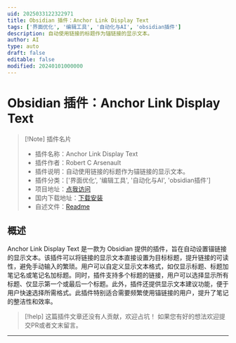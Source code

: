 ```yaml
---
uid: 2025033122322971
title: Obsidian 插件：Anchor Link Display Text
tags: ['界面优化', '编辑工具', '自动化与AI', 'obsidian插件']
description: 自动使用链接的标题作为锚链接的显示文本。
author: AI
type: auto
draft: false
editable: false
modified: 20240101000000
---
```


# Obsidian 插件：Anchor Link Display Text

> [!Note] 插件名片
> - 插件名称：Anchor Link Display Text
> - 插件作者：Robert C Arsenault
> - 插件说明：自动使用链接的标题作为锚链接的显示文本。
> - 插件分类：['界面优化', '编辑工具', '自动化与AI', 'obsidian插件']
> - 项目地址：[点我访问](https://github.com/rca-umb/anchor-link-display-text)
> - 国内下载地址：[下载安装](https://pkmer.cn/products/plugin/pluginMarket/?anchor-display-text)
> - 自述文件：[Readme](https://ghproxy.net/https://raw.githubusercontent.com/rca-umb/anchor-link-display-text/master/README.md)



## 概述

Anchor Link Display Text 是一款为 Obsidian 提供的插件，旨在自动设置锚链接的显示文本。该插件可以将链接的显示文本直接设置为目标标题，提升链接的可读性，避免手动输入的繁琐。用户可以自定义显示文本格式，如仅显示标题、标题加笔记名或笔记名加标题。同时，插件支持多个标题的链接，用户可以选择显示所有标题、仅显示第一个或最后一个标题。此外，插件还提供显示文本建议功能，便于用户快速选择所需格式。此插件特别适合需要频繁使用锚链接的用户，提升了笔记的整洁性和效率。


> [!help] 
> 这篇插件文章还没有人贡献，欢迎占坑！
> 如果您有好的想法欢迎提交PR或者文末留言。
> 

---



